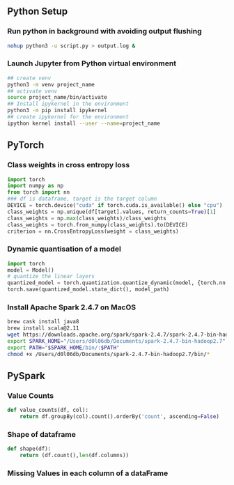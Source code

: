 
## Python Setup
### Run python in background with avoiding output flushing 

```bash
nohup python3 -u script.py > output.log & 
```

### Launch Jupyter from Python virtual environment
```bash
## create venv 
python3 -m venv project_name
## activate venv
source project_name/bin/activate 
## Install ipykernel in the environment 
python3 -m pip install ipykernel
## create ipykernel for the environment 
ipython kernel install --user --name=project_name
```

## PyTorch
### Class weights in cross entropy loss 
```python
import torch
import numpy as np 
from torch import nn 
### df is dataframe, target is the target column
DEVICE = torch.device("cuda" if torch.cuda.is_available() else "cpu")
class_weights = np.unique(df[target].values, return_counts=True)[1]
class_weights = np.max(class_weights)/class_weights
class_weights = torch.from_numpy(class_weights).to(DEVICE)
criterion = nn.CrossEntropyLoss(weight = class_weights)
```

### Dynamic quantisation of a model
```python
import torch
model = Model()
# quantize the linear layers
quantized_model = torch.quantization.quantize_dynamic(model, {torch.nn.Linear}, dtype=torch.qint8)
torch.save(quantized_model.state_dict(), model_path)
```

### Install Apache Spark 2.4.7 on MacOS
```bash
brew cask install java8
brew install scala@2.11
wget https://downloads.apache.org/spark/spark-2.4.7/spark-2.4.7-bin-hadoop2.7.tgz
export SPARK_HOME="/Users/d0l06db/Documents/spark-2.4.7-bin-hadoop2.7"
export PATH="$SPARK_HOME/bin/:$PATH"
chmod +x /Users/d0l06db/Documents/spark-2.4.7-bin-hadoop2.7/bin/*
```

## PySpark
### Value Counts 
```python
def value_counts(df, col):
    return df.groupBy(col).count().orderBy('count', ascending=False)

```
### Shape of dataframe
```python
def shape(df):
    return (df.count(),len(df.columns))
```

### Missing Values in each column of a dataFrame
```python

```

